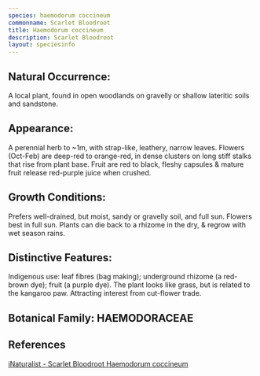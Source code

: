 ```yaml
---
species: haemodorum coccineum
commonname: Scarlet Bloodroot
title: Haemodorum coccineum
description: Scarlet Bloodroot
layout: speciesinfo
---
```


## Natural Occurrence:
A local plant, found in open woodlands on gravelly or
shallow lateritic soils and sandstone.

## Appearance:
A perennial herb to ~1m, with strap-like, leathery, narrow
leaves. Flowers (Oct-Feb) are deep-red to orange-red, in
dense clusters on long stiff stalks that rise from plant base.
Fruit are red to black, fleshy capsules & mature fruit release
red-purple juice when crushed.

## Growth Conditions:
Prefers well-drained, but moist, sandy or
gravelly soil, and full sun. Flowers best in
full sun. Plants can die back to a rhizome in
the dry, & regrow with wet season rains.

## Distinctive Features:
Indigenous use: leaf fibres (bag making); underground
rhizome (a red-brown dye); fruit (a purple dye). The plant
looks like grass, but is related to the kangaroo paw.
Attracting interest from cut-flower trade.

## Botanical Family: HAEMODORACEAE

## References
[iNaturalist - Scarlet Bloodroot Haemodorum coccineum](https://www.inaturalist.org/taxa/703190-Haemodorum-coccineum)

